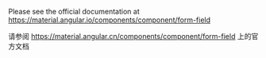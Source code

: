 Please see the official documentation at <https://material.angular.io/components/component/form-field>

请参阅 <https://material.angular.cn/components/component/form-field> 上的官方文档